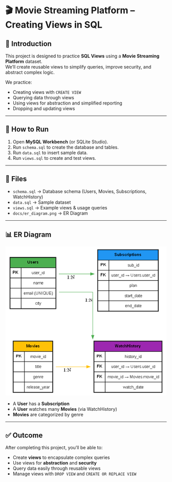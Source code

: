 # 🎬 Movie Streaming Platform – Creating Views in SQL

## 📌 Introduction
This project is designed to practice **SQL Views** using a **Movie Streaming Platform** dataset.  
We’ll create reusable views to simplify queries, improve security, and abstract complex logic.

We practice:
- Creating views with `CREATE VIEW`
- Querying data through views
- Using views for abstraction and simplified reporting
- Dropping and updating views

---

## 🚀 How to Run
1. Open **MySQL Workbench** (or SQLite Studio).
2. Run `schema.sql` to create the database and tables.
3. Run `data.sql` to insert sample data.
4. Run `views.sql` to create and test views.

---

## 📂 Files
- `schema.sql` → Database schema (Users, Movies, Subscriptions, WatchHistory)  
- `data.sql` → Sample dataset  
- `views.sql` → Example views & usage queries  
- `docs/er_diagram.png` → ER Diagram  

---

## 📊 ER Diagram
![ER Diagram](docs/er_diagram.png)

- A **User** has a **Subscription**  
- A **User** watches many **Movies** (via WatchHistory)  
- **Movies** are categorized by genre  

---

## ✅ Outcome
After completing this project, you’ll be able to:
- Create **views** to encapsulate complex queries
- Use views for **abstraction** and **security**
- Query data easily through reusable views
- Manage views with `DROP VIEW` and `CREATE OR REPLACE VIEW`



